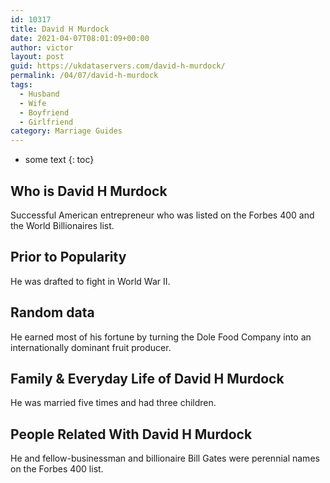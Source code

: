 ```yaml
---
id: 10317
title: David H Murdock
date: 2021-04-07T08:01:09+00:00
author: victor
layout: post
guid: https://ukdataservers.com/david-h-murdock/
permalink: /04/07/david-h-murdock
tags:
  - Husband
  - Wife
  - Boyfriend
  - Girlfriend
category: Marriage Guides
---
```


* some text
{: toc}


## Who is David H Murdock



Successful American entrepreneur who was listed on the Forbes 400 and the World Billionaires list.

                
                
                
## Prior to Popularity



He was drafted to fight in World War II.

                
                
                
## Random data



He earned most of his fortune by turning the Dole Food Company into an internationally dominant fruit producer.

                
                
                
## Family & Everyday Life of David H Murdock



He was married five times and had three children.

                
                
                
## People Related With David H Murdock



He and fellow-businessman and billionaire Bill Gates were perennial names on the Forbes 400 list.

                
              
            
          
          
          